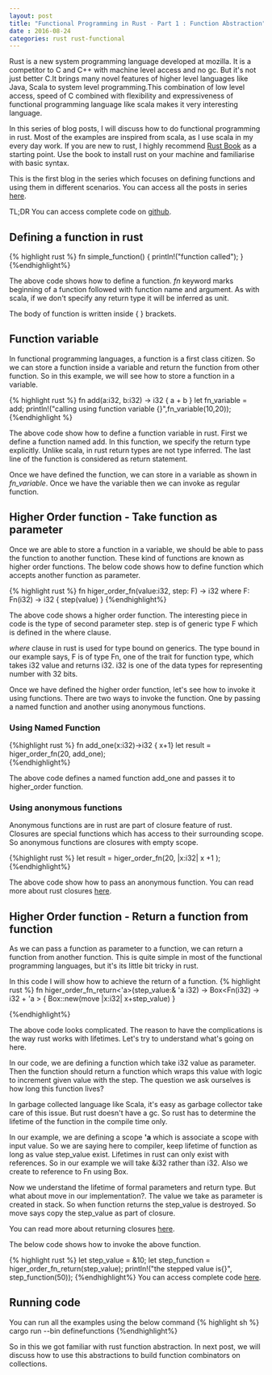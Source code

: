 ```yaml
---
layout: post
title: "Functional Programming in Rust - Part 1 : Function Abstraction"
date : 2016-08-24
categories: rust rust-functional
---
```

Rust is a new system programming language developed at mozilla. It is a competitor to C and C++ with machine level access and no gc. But it's not just better C.It brings many novel features of higher level languages like Java, Scala to system level programming.This combination of low level access, speed of C combined with flexibility  and expressiveness  of functional programming language like scala makes it very interesting language.

In this series of blog posts, I will discuss how to do functional programming in rust. Most of the examples are inspired from scala, as I use scala in my every day work. If you are new to rust, I highly recommend [Rust Book](https://doc.rust-lang.org/book) as a starting point. Use the book to install rust on your machine and familiarise with basic syntax.

This is the first blog in the series which focuses on defining functions and using them in different scenarios. You can access all the posts in series [here](/categories/rust-functional).

TL;DR You can access complete code on [github](https://github.com/phatak-dev/fpinrust).

## Defining a function in rust
{% highlight rust %}
fn simple_function() {
	println!("function called");
}
{%endhighlight%}

The above code shows how to define a function. *fn* keyword marks beginning of a function followed with function name and argument. As with scala, if we don't specify any return type it will be inferred as unit.

The body of function is written inside { } brackets.

## Function variable

In functional programming languages, a function is a first class citizen. So we can store a function inside a variable and return the function from other function. So in this example, we will see how to store a function in a variable.

{% highlight rust %}
fn add(a:i32, b:i32) -> i32  {
    a + b
    }
let fn_variable = add;
println!("calling using function variable {}",fn_variable(10,20));
{%endhighlight %}

The above code show how to define a function variable in rust. First we define a function named add. In this function, we specify the return type explicitly. Unlike scala, in rust return types are not type inferred. The last line of the function is considered as return statement.

Once we have defined the function, we can store in a variable as shown in *fn_variable*. Once we have the variable then we can invoke as regular function.

## Higher Order function - Take function as parameter

Once we are able to store a function in a variable, we should be able to pass the function to another function. These kind of functions are known as higher order functions. The below code shows how to define function which accepts another function as parameter.

{% highlight rust %}
fn higer_order_fn<F>(value:i32, step: F)  -> i32
                    where F: Fn(i32) -> i32 {
    step(value)
}
{%endhighlight%}

The above code shows a higher order function. The interesting piece in code is the type of second parameter step. step is of generic type F which is defined in  the where clause.

*where* clause in rust is used for type bound on generics. The type bound in our example says, F is of type Fn, one of the trait for function type, which takes i32 value and returns i32. i32 is one of the data types for representing number with 32 bits.

Once we have defined the higher order function, let's see how to invoke it using functions. There are two ways to invoke the function. One by passing a named function  and another using anonymous functions.

### Using Named Function 

{%highlight rust %}
fn add_one(x:i32)->i32 { x+1}
let result = higer_order_fn(20, add_one);	 
{%endhighlight%}

The above code defines a named function add_one and passes it to higher_order function.

### Using anonymous functions
Anonymous functions are in rust are part of closure feature of rust. Closures are special functions which has access to their surrounding scope. So anonymous functions are closures with empty scope.

{%highlight rust %}
let result = higer_order_fn(20, |x:i32| x +1 );
{%endhighlight%}

The above code show how to pass an anonymous function. You can read more about rust closures [here](https://doc.rust-lang.org/book/closures.html).

## Higher Order function - Return a function from function

As we can pass a function as parameter to a function, we can return a function from another function. 
This is quite simple in most of the functional programming languages, but it's its little bit tricky in rust.

In this code I will show how to achieve the return of a function. 
{% highlight rust %}
fn higer_order_fn_return<'a>(step_value:& 'a i32) -> 
                            Box<Fn(i32) -> i32 + 'a > {
       Box::new(move |x:i32| x+step_value)
}

{%endhighlight%}

The above code looks complicated. The reason to have the complications is the way rust works with lifetimes. Let's try to understand what's going on here.

In our code, we are defining a function which take i32 value as parameter. Then the function should return a function which wraps this value with logic to increment given value with the step. The question we ask ourselves is how long this function lives?

In garbage collected language like Scala, it's easy as garbage collector take care of this issue. But rust doesn't have a gc. So rust has to determine the lifetime of the function in the compile time only.

In our example, we are defining a scope **'a** which is associate a scope with input value. So we are saying here to compiler, keep lifetime of function as long as value step_value exist. Lifetimes in rust can only exist with references. So in our example we will take &i32 rather than i32. Also we create to reference to Fn using Box.

Now we understand the lifetime of formal parameters and return type. But what about move in our implementation?. The value we take as parameter is created in stack. So when function returns the step_value is destroyed. So move says copy the step_value as part of closure.

You can read more about returning closures [here](https://doc.rust-lang.org/book/closures.html#returning-closures).

The below code shows how to invoke the above function.

{% highlight rust %}
let step_value = &10;
let step_function = higer_order_fn_return(step_value);
println!("the stepped value is{}", step_function(50)); 
{%endhighlight%}
You can access complete code [here](https://github.com/phatak-dev/fpinrust/blob/master/src/bin/definefunctions.rs).

## Running code

You can run all the examples using the below command
{% highlight sh %}
cargo run --bin definefunctions
{%endhighlight%}


So in this we got familiar with rust function abstraction. In next post, we will discuss how to use this abstractions to build function combinators on collections.
